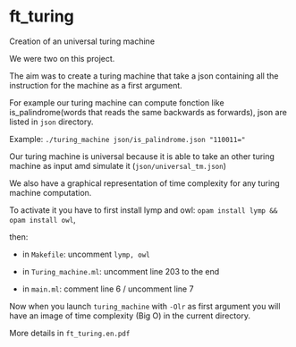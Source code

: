# ft_turing
Creation of an universal turing machine

We were two on this project.

The aim was to create a turing machine that take a json containing all the instruction for the machine as a first argument.

For example our turing machine can compute fonction like is_palindrome(words that reads the same backwards as forwards), json are listed in `json` directory.

Example: `./turing_machine json/is_palindrome.json "110011="`

Our turing machine is universal because it is able to take an other turing machine as input amd simulate it (`json/universal_tm.json`)

We also have a graphical representation of time complexity for any turing machine computation.

To activate it you have to first install lymp and owl: `opam install lymp && opam install owl`,

then:

* in `Makefile`: uncomment `lymp, owl`

* in `Turing_machine.ml`: uncomment line 203 to the end

* in `main.ml`: comment line 6 / uncomment line 7

Now when you launch `turing_machine` with `-Olr` as first argument you will have an image of time complexity (Big O) in the current directory.

More details in `ft_turing.en.pdf`
